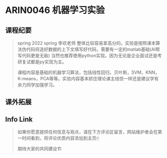 
# ARIN0046 机器学习实验

## 课程纪要
> spring 2022 spring 李欢老师
> 整体比较容易拿高分的。实验是按照课本算法伪代码将造好数据的上下文填写好代码，需要有一定的matlab基础(AI帮写代码更是无敌)
> 当然也推荐使用python实现。因为无论是企业面试还是考研复试都是py实现为主。
> 
> 课程内容是基础的机器学习算法，包括线性回归，贝叶斯，SVM，KNN，K-means，PCA等等。实验内容基本抓住理论课主线但一样还是建议学有余力同学加强学习。
## 课外拓展

## Info Link


> 如果你愿意提供任何信息与观点，请在下方评论区留言，网站维护者会在第一时间看到，将评论优质内容添加到主页🖱
>
> 期待大家的共同建设🏗
